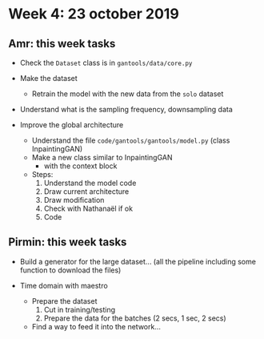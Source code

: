 # Week 4: 23 october 2019

## Amr: this week tasks

- Check the `Dataset` class is in `gantools/data/core.py`

- Make the dataset
    * Retrain the model with the new data from the `solo` dataset

- Understand what is the sampling frequency, downsampling data

- Improve the global architecture
  * Understand the file `code/gantools/gantools/model.py` (class InpaintingGAN)
  * Make a new class similar to InpaintingGAN
    * with the context block
  * Steps:
    1. Understand the model code
    2. Draw current architecture
    3. Draw modification
    4. Check with Nathanaël if ok
    5. Code   


## Pirmin: this week tasks

- Build a generator for the large dataset... (all the pipeline including some function to download the files)

- Time domain with maestro
  	* Prepare the dataset
  	  1. Cut in training/testing
  	  2. Prepare the data for the batches (2 secs, 1 sec, 2 secs) 
  	* Find a way to feed it into the network...
    
